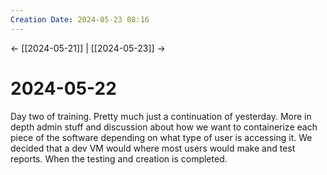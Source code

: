 ```yaml
---
Creation Date: 2024-05-23 08:16
---
```


<- [[2024-05-21]] | [[2024-05-23]]  ->

# 2024-05-22
Day two of training. Pretty much just a continuation of yesterday. More in depth admin stuff and discussion about how we want to containerize each piece of the software depending on what type of user is accessing it. We decided that a dev VM would where most users would make and test reports. When the testing and creation is completed.